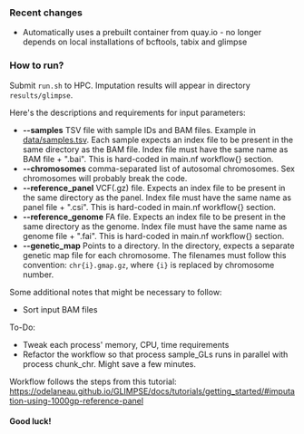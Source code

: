 ### Recent changes
* Automatically uses a prebuilt container from quay.io  -  no longer depends on local installations of bcftools, tabix and glimpse

### How to run?
Submit `run.sh` to HPC. Imputation results will appear in directory `results/glimpse`.

Here's the descriptions and requirements for input parameters:
* **--samples** TSV file with sample IDs and BAM files. Example in [data/samples.tsv](https://github.com/peepkolberg/glimpse/blob/main/data/samples.tsv). Each sample expects an index file to be present in the same directory as the BAM file. Index file must have the same name as BAM file + ".bai". This is hard-coded in main.nf workflow{} section.
* **--chromosomes** comma-separated list of autosomal chromosomes. Sex chromosomes will probably break the code.
* **--reference_panel** VCF(.gz) file. Expects an index file to be present in the same directory as the panel. Index file must have the same name as panel file + ".csi". This is hard-coded in main.nf workflow{} section.
* **--reference_genome** FA file. Expects an index file to be present in the same directory as the genome. Index file must have the same name as genome file + ".fai". This is hard-coded in main.nf workflow{} section.
* **--genetic_map** Points to a directory. In the directory, expects a separate genetic map file for each chromosome. The filenames must follow this convention: `chr{i}.gmap.gz`, where `{i}` is replaced by chromosome number.

Some additional notes that might be necessary to follow:
* Sort input BAM files

To-Do:
* Tweak each process' memory, CPU, time requirements
* Refactor the workflow so that process sample_GLs runs in parallel with process chunk_chr. Might save a few minutes.

Workflow follows the steps from this tutorial: https://odelaneau.github.io/GLIMPSE/docs/tutorials/getting_started/#imputation-using-1000gp-reference-panel

#### Good luck!
